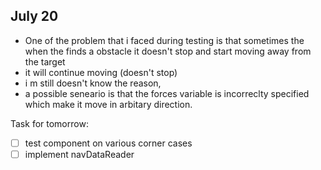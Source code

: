## July 20

- One of the problem that i faced during testing is that sometimes the when the finds a obstacle it doesn't stop and start moving away from the target
- it will continue moving  (doesn't stop)
- i m still doesn't know the reason,
- a possible seneario is that the forces variable is incorreclty specified which make it move in arbitary direction.

Task for tomorrow:
- [ ] test component on various corner cases
- [ ] implement navDataReader
